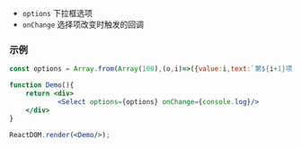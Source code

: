 - `options` 下拉框选项
- `onChange` 选择项改变时触发的回调

### 示例

<!--start-code-->

```jsx
const options = Array.from(Array(100),(o,i)=>({value:i,text:`第${i+1}项`.repeat(Math.round(i/200 +1))}));

function Demo(){
    return <div>
            <Select options={options} onChange={console.log}/>
    </div>
}

ReactDOM.render(<Demo/>);
```

<!--end-code-->
